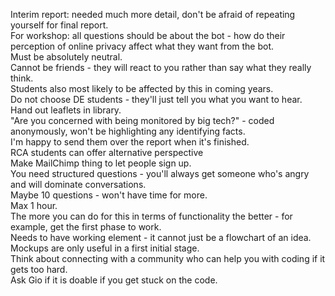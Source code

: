 Interim report: needed much more detail, don't be afraid of repeating yourself for final report.      
For workshop: all questions should be about the bot - how do their perception of online privacy affect what they want from the bot.      
Must be absolutely neutral.      
Cannot be friends - they will react to you rather than say what they really think.      
Students also most likely to be affected by this in coming years.      
Do not choose DE students - they'll just tell you what you want to hear.      
Hand out leaflets in library.      
"Are you concerned with being monitored by big tech?" - coded anonymously, won't be highlighting any identifying facts.       
I'm happy to send them over the report when it's finished.      
RCA students can offer alternative perspective        
Make MailChimp thing to let people sign up.      
You need structured questions - you'll always get someone who's angry and will dominate conversations.      
Maybe 10 questions - won't have time for more.      
Max 1 hour.      
The more you can do for this in terms of functionality the better - for example, get the first phase to work.      
Needs to have working element - it cannot just be a flowchart of an idea.      
Mockups are only useful in a first initial stage.      
Think about connecting with a community who can help you with coding if it gets too hard.      
Ask Gio if it is doable if you get stuck on the code.      
